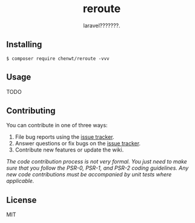 <h1 align="center"> reroute </h1>

<p align="center"> laravel???????.</p>


## Installing

```shell
$ composer require chenwt/reroute -vvv
```

## Usage

TODO

## Contributing

You can contribute in one of three ways:

1. File bug reports using the [issue tracker](https://github.com/chenwt/reroute/issues).
2. Answer questions or fix bugs on the [issue tracker](https://github.com/chenwt/reroute/issues).
3. Contribute new features or update the wiki.

_The code contribution process is not very formal. You just need to make sure that you follow the PSR-0, PSR-1, and PSR-2 coding guidelines. Any new code contributions must be accompanied by unit tests where applicable._

## License

MIT